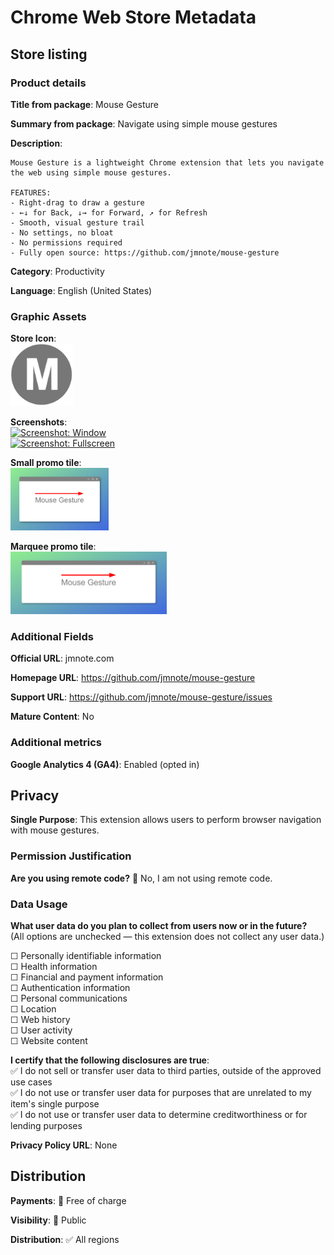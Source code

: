 # Chrome Web Store Metadata

## Store listing

### Product details

**Title from package**: Mouse Gesture

**Summary from package**: Navigate using simple mouse gestures

**Description**:
```
Mouse Gesture is a lightweight Chrome extension that lets you navigate the web using simple mouse gestures.

FEATURES:
- Right-drag to draw a gesture
- ←↓ for Back, ↓→ for Forward, ↗ for Refresh
- Smooth, visual gesture trail
- No settings, no bloat
- No permissions required
- Fully open source: https://github.com/jmnote/mouse-gesture
```

**Category**: Productivity

**Language**: English (United States)

### Graphic Assets

**Store Icon**:  
<a href="https://github.com/jmnote/mouse-gesture/blob/main/images/icon-128.png">
  <img src="../images/icon-128.png" alt="Store Icon" width="100" />
</a>

**Screenshots**:  
<a href="https://github.com/jmnote/mouse-gesture/blob/main/store/assets/screen-window.png">
  <img src="assets/screen-window.png" alt="Screenshot: Window" width="160" />
</a>  
<a href="https://github.com/jmnote/mouse-gesture/blob/main/store/assets/screen-full.png">
  <img src="assets/screen-full.png" alt="Screenshot: Fullscreen" width="160" />
</a>

**Small promo tile**:  
<a href="https://github.com/jmnote/mouse-gesture/blob/main/store/assets/promo-small.png">
  <img src="assets/promo-small.png" alt="Small promo tile" width="157" />
</a>

**Marquee promo tile**:  
<a href="https://github.com/jmnote/mouse-gesture/blob/main/store/assets/promo-marquee.png">
  <img src="assets/promo-marquee.png" alt="Marquee promo tile" width="250" />
</a>

### Additional Fields

**Official URL**: jmnote.com

**Homepage URL**: https://github.com/jmnote/mouse-gesture

**Support URL**: https://github.com/jmnote/mouse-gesture/issues

**Mature Content**: No

### Additional metrics

**Google Analytics 4 (GA4)**: Enabled (opted in)

## Privacy

**Single Purpose**: This extension allows users to perform browser navigation with mouse gestures.

### Permission Justification

**Are you using remote code?** 🔘 No, I am not using remote code.

### Data Usage

**What user data do you plan to collect from users now or in the future?**  
(All options are unchecked — this extension does not collect any user data.)

☐ Personally identifiable information  
☐ Health information  
☐ Financial and payment information  
☐ Authentication information  
☐ Personal communications  
☐ Location  
☐ Web history  
☐ User activity  
☐ Website content

**I certify that the following disclosures are true**:  
✅ I do not sell or transfer user data to third parties, outside of the approved use cases  
✅ I do not use or transfer user data for purposes that are unrelated to my item's single purpose  
✅ I do not use or transfer user data to determine creditworthiness or for lending purposes

**Privacy Policy URL**: None

## Distribution

**Payments**: 🔘 Free of charge

**Visibility**: 🔘 Public

**Distribution**: ✅ All regions